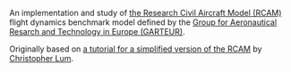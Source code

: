 An implementation and study of [the Research Civil Aircraft Model (RCAM)](https://garteur.org/wp-content/reports/FM/FM_AG-08_TP-088-3.pdf) flight dynamics benchmark model defined by the [Group for Aeronautical Resarch and Technology in Europe (GARTEUR)](https://garteur.org/).

Originally based on [a tutorial for a simplified version of the RCAM](https://youtu.be/bFFAL9lI2IQ?si=hSP-9SsIpbJoimtC) by [Christopher Lum](https://faculty.washington.edu/lum/).
